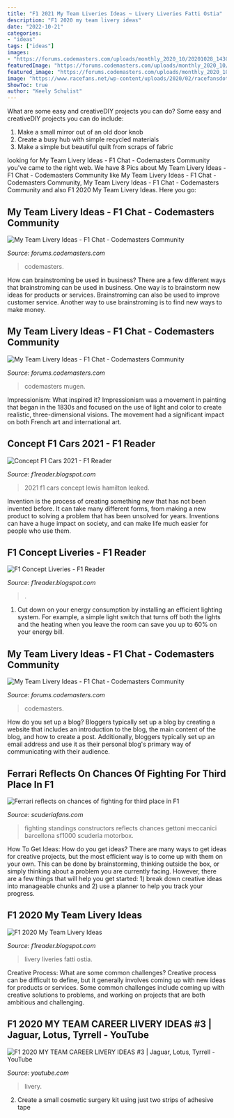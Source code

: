 ```yaml
---
title: "F1 2021 My Team Liveries Ideas ~ Livery Liveries Fatti Ostia"
description: "F1 2020 my team livery ideas"
date: "2022-10-21"
categories:
- "ideas"
tags: ["ideas"]
images:
- "https://forums.codemasters.com/uploads/monthly_2020_10/20201028_143042.thumb.jpg.5da8d6bfadfd97f01ff5aaf0e4520052.jpg"
featuredImage: "https://forums.codemasters.com/uploads/monthly_2020_10/20201028_143042.thumb.jpg.5da8d6bfadfd97f01ff5aaf0e4520052.jpg"
featured_image: "https://forums.codemasters.com/uploads/monthly_2020_10/20201028_143042.thumb.jpg.5da8d6bfadfd97f01ff5aaf0e4520052.jpg"
image: "https://www.racefans.net/wp-content/uploads/2020/02/racefansdotnet-20200219-141624-4.jpg"
ShowToc: true
author: "Keely Schulist"
---
```



What are some easy and creativeDIY projects you can do?
Some easy and creativeDIY projects you can do include:
1. Make a small mirror out of an old door knob
2. Create a busy hub with simple recycled materials
3. Make a simple but beautiful quilt from scraps of fabric

	

		
looking for My Team Livery Ideas - F1 Chat - Codemasters Community you've came to the right web. We have 8 Pics about My Team Livery Ideas - F1 Chat - Codemasters Community like My Team Livery Ideas - F1 Chat - Codemasters Community, My Team Livery Ideas - F1 Chat - Codemasters Community and also F1 2020 My Team Livery Ideas. Here you go:
		
    
## My Team Livery Ideas - F1 Chat - Codemasters Community

<img loading=lazy src="https://forums.codemasters.com/uploads/monthly_2020_10/20201028_143020.jpg.93d9f4c9bca9912c54629d2a55e70296.jpg" onerror="this.onerror=null;this.src='https://tse3.mm.bing.net/th?id=OIP.1O2VJ8J80fP5rnE84lKO_wHaEK&amp;pid=15.1';" alt="My Team Livery Ideas - F1 Chat - Codemasters Community">

_Source: forums.codemasters.com_

>codemasters. 

	

How can brainstroming be used in business?
There are a few different ways that brainstroming can be used in business. One way is to brainstorm new ideas for products or services. Brainstroming can also be used to improve customer service. Another way to use brainstroming is to find new ways to make money.

    
## My Team Livery Ideas - F1 Chat - Codemasters Community

<img loading=lazy src="https://forums.codemasters.com/uploads/monthly_2020_10/20201028_142945.jpg.a09b647c676b173e3525d8d371998a00.jpg" onerror="this.onerror=null;this.src='https://tse2.mm.bing.net/th?id=OIP.BQYF8Qf6zRSWlTjRRMxvxwHaEK&amp;pid=15.1';" alt="My Team Livery Ideas - F1 Chat - Codemasters Community">

_Source: forums.codemasters.com_

>codemasters mugen. 

	

Impressionism: What inspired it?
Impressionism was a movement in painting that began in the 1830s and focused on the use of light and color to create realistic, three-dimensional visions. The movement had a significant impact on both French art and international art.

    
## Concept F1 Cars 2021 - F1 Reader

<img loading=lazy src="https://cdn.images.express.co.uk/img/dynamic/73/750x445/1017591.jpg" onerror="this.onerror=null;this.src='https://tse3.mm.bing.net/th?id=OIP.42lD8Ogq24e0JysgLyXFIgHaEZ&amp;pid=15.1';" alt="Concept F1 Cars 2021 - F1 Reader">

_Source: f1reader.blogspot.com_

>2021 f1 cars concept lewis hamilton leaked. 

	

Invention is the process of creating something new that has not been invented before. It can take many different forms, from making a new product to solving a problem that has been unsolved for years. Inventions can have a huge impact on society, and can make life much easier for people who use them.

    
## F1 Concept Liveries - F1 Reader

<img loading=lazy src="https://pbs.twimg.com/media/EVpqLiMU4AAgdo3.jpg" onerror="this.onerror=null;this.src='https://tse3.mm.bing.net/th?id=OIP.4Bigw0Qbdgtx_tBqoy_oIAHaDt&amp;pid=15.1';" alt="F1 Concept Liveries - F1 Reader">

_Source: f1reader.blogspot.com_

>. 

	

1. Cut down on your energy consumption by installing an efficient lighting system. For example, a simple light switch that turns off both the lights and the heating when you leave the room can save you up to 60% on your energy bill.

    
## My Team Livery Ideas - F1 Chat - Codemasters Community

<img loading=lazy src="https://forums.codemasters.com/uploads/monthly_2020_10/20201028_143042.thumb.jpg.5da8d6bfadfd97f01ff5aaf0e4520052.jpg" onerror="this.onerror=null;this.src='https://tse3.mm.bing.net/th?id=OIP.aKtywFOR-IEiP_Bwjw8o4wHaEK&amp;pid=15.1';" alt="My Team Livery Ideas - F1 Chat - Codemasters Community">

_Source: forums.codemasters.com_

>codemasters. 

	

How do you set up a blog?
Bloggers typically set up a blog by creating a website that includes an introduction to the blog, the main content of the blog, and how to create a post. Additionally, bloggers typically set up an email address and use it as their personal blog's primary way of communicating with their audience.

    
## Ferrari Reflects On Chances Of Fighting For Third Place In F1

<img loading=lazy src="https://www.racefans.net/wp-content/uploads/2020/02/racefansdotnet-20200219-141624-4.jpg" onerror="this.onerror=null;this.src='https://tse4.mm.bing.net/th?id=OIP.niZkcgoHhFdfHGcB_ltdlwHaE8&amp;pid=15.1';" alt="Ferrari reflects on chances of fighting for third place in F1">

_Source: scuderiafans.com_

>fighting standings constructors reflects chances gettoni meccanici barcellona sf1000 scuderia motorbox. 

	

How To Get Ideas: How do you get ideas?
There are many ways to get ideas for creative projects, but the most efficient way is to come up with them on your own. This can be done by brainstorming, thinking outside the box, or simply thinking about a problem you are currently facing. However, there are a few things that will help you get started: 1) break down creative ideas into manageable chunks and 2) use a planner to help you track your progress.

    
## F1 2020 My Team Livery Ideas

<img loading=lazy src="https://motorsport-magazine.s3.eu-west-1.amazonaws.com/wp-content/uploads/2020/07/05195937/Myteammain.jpg" onerror="this.onerror=null;this.src='https://tse2.mm.bing.net/th?id=OIP.vdG1w34rL8MxlArh-btDKwHaEK&amp;pid=15.1';" alt="F1 2020 My Team Livery Ideas">

_Source: f1reader.blogspot.com_

>livery liveries fatti ostia. 

	

Creative Process: What are some common challenges?
Creative process can be difficult to define, but it generally involves coming up with new ideas for products or services. Some common challenges include coming up with creative solutions to problems, and working on projects that are both ambitious and challenging.

    
## F1 2020 MY TEAM CAREER LIVERY IDEAS #3 | Jaguar, Lotus, Tyrrell - YouTube

<img loading=lazy src="https://i.ytimg.com/vi/OEhA_m2J5Tk/maxresdefault.jpg" onerror="this.onerror=null;this.src='https://tse2.mm.bing.net/th?id=OIP.DJdDQKjjlK9Vzew8LxL8mwHaEK&amp;pid=15.1';" alt="F1 2020 MY TEAM CAREER LIVERY IDEAS #3 | Jaguar, Lotus, Tyrrell - YouTube">

_Source: youtube.com_

>livery. 

	

2. Create a small cosmetic surgery kit using just two strips of adhesive tape 


